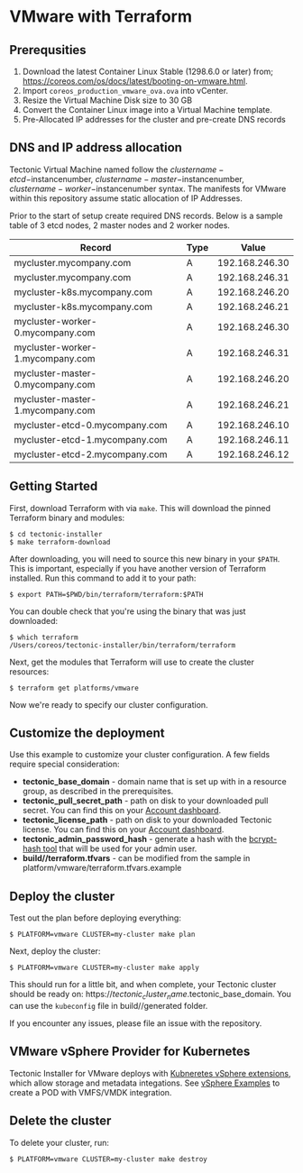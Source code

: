 # VMware with Terraform

## Prerequsities

1. Download the latest Container Linux Stable (1298.6.0 or later) from; https://coreos.com/os/docs/latest/booting-on-vmware.html.
1. Import `coreos_production_vmware_ova.ova` into vCenter.
1. Resize the Virtual Machine Disk size to 30 GB
1. Convert the Container Linux image into a Virtual Machine template.
1. Pre-Allocated IP addresses for the cluster and pre-create DNS records


## DNS and IP address allocation

Tectonic Virtual Machine named follow the $clustername-etcd-$instancenumber, $clustername-master-$instancenumber, $clustername-worker-$instancenumber syntax. The manifests for VMware within this repository assume static allocation of IP Addresses.

Prior to the start of setup create required DNS records. Below is a sample table of 3 etcd nodes, 2 master nodes and 2 worker nodes. 

| Record | Type | Value |
|------|-------------|:-----:|
|mycluster.mycompany.com | A | 192.168.246.30 |
|mycluster.mycompany.com | A | 192.168.246.31 |
|mycluster-k8s.mycompany.com | A | 192.168.246.20 |
|mycluster-k8s.mycompany.com | A | 192.168.246.21 |
|mycluster-worker-0.mycompany.com | A | 192.168.246.30 |
|mycluster-worker-1.mycompany.com | A | 192.168.246.31 |
|mycluster-master-0.mycompany.com | A | 192.168.246.20 |
|mycluster-master-1.mycompany.com | A | 192.168.246.21 |
|mycluster-etcd-0.mycompany.com | A | 192.168.246.10 |
|mycluster-etcd-1.mycompany.com | A | 192.168.246.11 |
|mycluster-etcd-2.mycompany.com | A | 192.168.246.12 |


## Getting Started

First, download Terraform with via `make`. This will download the pinned Terraform binary and modules:

```
$ cd tectonic-installer
$ make terraform-download
```

After downloading, you will need to source this new binary in your `$PATH`. This is important, especially if you have another version of Terraform installed. Run this command to add it to your path:

```
$ export PATH=$PWD/bin/terraform/terraform:$PATH
```

You can double check that you're using the binary that was just downloaded:

```
$ which terraform
/Users/coreos/tectonic-installer/bin/terraform/terraform
```

Next, get the modules that Terraform will use to create the cluster resources:

```
$ terraform get platforms/vmware
```

Now we're ready to specify our cluster configuration.

## Customize the deployment

Use this example to customize your cluster configuration. A few fields require special consideration:

 - **tectonic_base_domain** - domain name that is set up with in a resource group, as described in the prerequisites.
 - **tectonic_pull_secret_path** - path on disk to your downloaded pull secret. You can find this on your [Account dashboard][account].
 - **tectonic_license_path** - path on disk to your downloaded Tectonic license. You can find this on your [Account dashboard][account].
 - **tectonic_admin_password_hash** - generate a hash with the [bcrypt-hash tool][bcrypt] that will be used for your admin user.
 - **build/<cluster>/terraform.tfvars** - can be modified from the sample in platform/vmware/terraform.tfvars.example

## Deploy the cluster

Test out the plan before deploying everything:

```
$ PLATFORM=vmware CLUSTER=my-cluster make plan
```

Next, deploy the cluster:

```
$ PLATFORM=vmware CLUSTER=my-cluster make apply
```

This should run for a little bit, and when complete, your Tectonic cluster should be ready on: https://$tectonic_cluster_name.$tectonic_base_domain. You can use the `kubeconfig` file in build/<cluster>/generated folder.

If you encounter any issues, please file an issue with the repository.

## VMware vSphere Provider for Kubernetes

Tectonic Installer for VMware deploys with [Kubneretes vSphere extensions][kubernetesvmware], which allow storage and metadata integations. See [vSphere Examples][vsphereexamples] to create a POD with VMFS/VMDK integration.

## Delete the cluster

To delete your cluster, run:

```
$ PLATFORM=vmware CLUSTER=my-cluster make destroy
```

[terraformawsprovider]: [https://www.terraform.io/docs/providers/aws/index.html]
[account]: https://account.coreos.com
[bcrypt]: https://github.com/coreos/bcrypt-tool/releases/tag/v1.0.0
[vsphereexamples]: https://github.com/kubernetes/kubernetes/tree/master/examples/volumes/vsphere
[kubernetesvmware]: https://kubernetes.io/docs/getting-started-guides/vsphere/